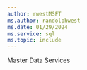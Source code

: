 ```yaml
---
author: rwestMSFT
ms.author: randolphwest
ms.date: 01/29/2024
ms.service: sql
ms.topic: include
---
```

 Master Data Services 

